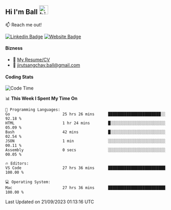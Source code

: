 ## Hi I'm Ball <img src="https://user-images.githubusercontent.com/1303154/88677602-1635ba80-d120-11ea-84d8-d263ba5fc3c0.gif" width="28px" height="28px" alt="hi">
 
:mailbox: Reach me out!

[![Linkedin Badge](https://img.shields.io/badge/-Jirut-0e76a8?style=flat&labelColor=0e76a8&logo=linkedin&logoColor=white)](https://www.linkedin.com/in/jirut-sangchay-338370251)
[![Website Badge](https://img.shields.io/badge/Website-184aa8?logo=website&logoColor=)](https://resume-jirut.web.app)

<!-- TODO: Add last video link -->
#### Bizness
- :paperclip: [My Resume/CV](https://github.com/Jirut01/Jirut01/blob/main/resume_jirut.pdf)
- :email: jirutsangchay.ball@gmail.com

#### Coding Stats


<!--START_SECTION:waka-->
![Code Time](http://img.shields.io/badge/Code%20Time-326%20hrs%2055%20mins-blue)

📊 **This Week I Spent My Time On** 

```text
💬 Programming Languages: 
Go                       25 hrs 26 mins      ███████████████████████░░   92.18 % 
HTML                     1 hr 24 mins        █░░░░░░░░░░░░░░░░░░░░░░░░   05.09 % 
Bash                     42 mins             █░░░░░░░░░░░░░░░░░░░░░░░░   02.54 % 
JSON                     1 min               ░░░░░░░░░░░░░░░░░░░░░░░░░   00.11 % 
Assembly                 0 secs              ░░░░░░░░░░░░░░░░░░░░░░░░░   00.05 % 

🔥 Editors: 
VS Code                  27 hrs 36 mins      █████████████████████████   100.00 % 

💻 Operating System: 
Mac                      27 hrs 36 mins      █████████████████████████   100.00 % 
```


 Last Updated on 21/09/2023 01:13:16 UTC
<!--END_SECTION:waka-->
